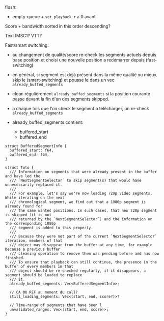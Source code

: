 flush:

- empty-queue + `set_playback_r` a 0 avant

Score + bandwidth sorted in this order descending?

Text IMSC1? VTT?

Fast/smart switching:

- au changement de qualité/score re-check les segments actuels depuis base position et choisi une nouvelle position a redémarrer depuis (fast-switching)
- en général, si segment est déjà présent dans la même qualité ou mieux, skip le (smart-switching) et pousse le dans un vec `already_buffed_segments`
- clean régulièrement `already_buffed_segments` si la position courante passe devant la fin d'un des segments skipped.
- a chaque fois que l'on check le segment a télécharger, on re-check `already_buffed_segments`

- already_buffed_segments contient:
  - buffered_start
  - buffered_end

```
struct BufferedSegmentInfo {
  buffered_start: f64,
  buffered_end: f64,
}

struct Toto {
  /// Information on segments that were already present in the buffer and have led the
  /// `NextSegmentSelector` to skip segment(s) that would have unnecessarily replaced it.
  ///
  /// For example, let's say we're now loading 720p video segments. While iterating on the next
  /// chronological segment, we find out that a 1080p segment is already found for
  /// the same wanted positions. In such cases, that new 720p segment is skipped (it is not
  /// returned by the `NextSegmentSelector`) and the information on the corresponding 1080p
  /// segment is added to this property.
  ///
  /// Because they were not part of the current `NextSegmentSelector` iteration, members of that
  /// object may disappear from the buffer at any time, for example because a previous buffer
  /// cleaning operation to remove them was pending before and has now finished.
  /// To ensure that playback can still continue, the presence in the buffer of every members in that
  /// object should be re-checked regularly, if it disappears, a segment should be loaded to replace
  /// it.
  already_buffed_segments: Vec<BufferedSegmentInfo>;

  // CA OU REF au moment du call?
  still_loading_segments: Vec<(start, end, score?)>?

  // Time-range of segments that have been l
  unvalidated_ranges: Vec<(start, end, score)>;
}
```
